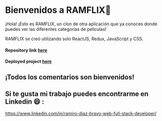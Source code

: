 # Bienvenidos a RAMFLIX:wave:

¡Hola! ¡Esto es RAMFLIX, un clon de otra aplicación que ya conoces donde puedes ver las diferentes categorias de peliculas!

RAMFLIX se creó utilizando solo ReactJS, Redux, JavaScript y CSS.

#### Repository link [here](https://github.com/RamiroDiaz22/RamFlix)
#### Deployed project [here](https://ramflix-db.web.app/)

## ¡Todos los comentarios son bienvenidos!

## Si te gusta mi trabajo puedes encontrarme en Linkedin :smile: :

https://www.linkedin.com/in/ramiro-diaz-bravo-web-full-stack-developer/
